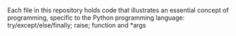 Each file in this repository holds code that illustrates an essential concept of programming, specific to the Python programming language: try/except/else/finally; raise; function and *args
